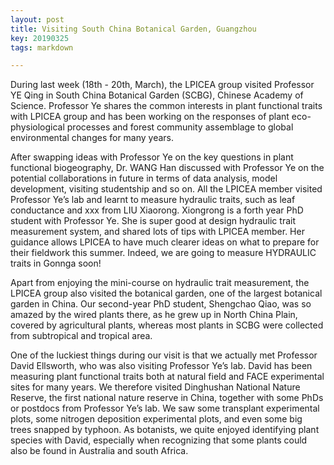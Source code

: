 ```yaml
---
layout: post
title: Visiting South China Botanical Garden, Guangzhou
key: 20190325
tags: markdown

---
```


During last week (18th - 20th, March), the LPICEA group visited Professor YE Qing in South China Botanical Garden (SCBG), Chinese Academy of Science. Professor Ye shares the common interests in plant functional traits with LPICEA group and has been working on the responses of plant eco-physiological processes and forest community assemblage to global environmental changes for many years.

<!--more-->


After swapping ideas with Professor Ye on the key questions in plant functional biogeography, Dr. WANG Han discussed with Professor Ye on the potential collaborations in future in terms of data analysis, model development, visiting studentship and so on. All the LPICEA member visited Professor Ye’s lab and learnt to measure hydraulic traits, such as leaf conductance and xxx from LIU Xiaorong. Xiongrong is a forth year PhD student with Professor Ye. She is super good at design hydraulic trait measurement system, and shared lots of tips with LPICEA member. Her guidance allows LPICEA to have much clearer ideas on what to prepare for their fieldwork this summer. Indeed, we are going to measure HYDRAULIC traits in Gonnga soon!


Apart from enjoying the mini-course on hydraulic trait measurement, the LPICEA group also visited the botanical garden, one of the largest botanical garden in China. Our second-year PhD student, Shengchao Qiao, was so amazed by the wired plants there, as he grew up in North China Plain, covered by agricultural plants, whereas most plants in SCBG were collected from subtropical and tropical area.

One of the luckiest things during our visit is that we actually met Professor David Ellsworth, who was also visiting Professor Ye’s lab. David has been measuring plant functional traits both at natural field and FACE experimental sites for many years. We therefore visited Dinghushan National Nature Reserve, the first national nature reserve in China, together with some PhDs or postdocs from Professor Ye’s lab. We saw some transplant experimental plots, some nitrogen deposition experimental plots, and even some big trees snapped by typhoon. As botanists, we quite enjoyed identifying plant species with David, especially when recognizing that some plants could also be found in Australia and south Africa.

